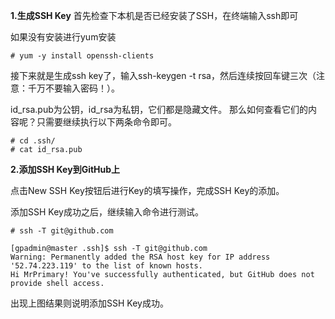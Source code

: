 **1.生成SSH Key**
首先检查下本机是否已经安装了SSH，在终端输入ssh即可

如果没有安装进行yum安装
```
# yum -y install openssh-clients
```
接下来就是生成ssh key了，输入ssh-keygen -t rsa，然后连续按回车键三次（注意：千万不要输入密码！）。

id_rsa.pub为公钥，id_rsa为私钥，它们都是隐藏文件。
那么如何查看它们的内容呢？只需要继续执行以下两条命令即可。
```
# cd .ssh/
# cat id_rsa.pub
```

**2.添加SSH Key到GitHub上**

点击New SSH Key按钮后进行Key的填写操作，完成SSH Key的添加。

添加SSH Key成功之后，继续输入命令进行测试。
```
# ssh -T git@github.com
```
```
[gpadmin@master .ssh]$ ssh -T git@github.com
Warning: Permanently added the RSA host key for IP address '52.74.223.119' to the list of known hosts.
Hi MrPrimary! You've successfully authenticated, but GitHub does not provide shell access.
```
出现上图结果则说明添加SSH Key成功。